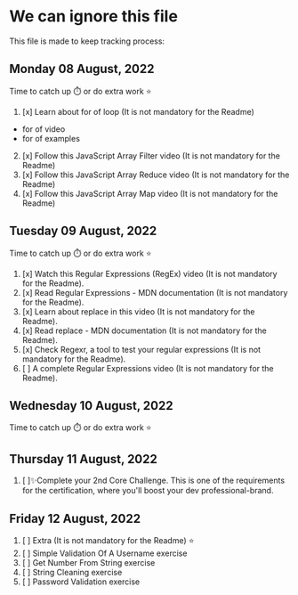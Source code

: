# We can ignore this file
This file is made to keep tracking process:
## Monday 08 August, 2022
Time to catch up ⏱️ or do extra work ⭐
1. [x] Learn about for of loop (It is not mandatory for the Readme)
* for of video
* for of examples
2. [x] Follow this JavaScript Array Filter video (It is not mandatory for the Readme)
3. [x] Follow this JavaScript Array Reduce video (It is not mandatory for the Readme)
4. [x] Follow this JavaScript Array Map video (It is not mandatory for the Readme)

## Tuesday 09 August, 2022
Time to catch up ⏱️ or do extra work ⭐
1. [x] Watch this Regular Expressions (RegEx) video (It is not mandatory for the Readme).
2. [x] Read Regular Expressions - MDN documentation (It is not mandatory for the Readme).
3. [x] Learn about replace in this video (It is not mandatory for the Readme).
4. [x] Read replace - MDN documentation (It is not mandatory for the Readme).
5. [x] Check Regexr, a tool to test your regular expressions (It is not mandatory for the Readme).
6. [ ] A complete Regular Expressions video (It is not mandatory for the Readme).

## Wednesday 10 August, 2022
Time to catch up ⏱️ or do extra work ⭐

## Thursday 11 August, 2022
1. [ ]✨Complete your 2nd Core Challenge. This is one of the requirements for the certification, where you'll boost your dev professional-brand.

## Friday 12 August, 2022
1. [ ] Extra (It is not mandatory for the Readme) ⭐
2. [ ] Simple Validation Of A Username exercise
3. [ ] Get Number From String exercise
4. [ ] String Cleaning exercise
5. [ ] Password Validation exercise
